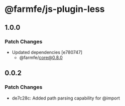 # @farmfe/js-plugin-less

## 1.0.0

### Patch Changes

- Updated dependencies [e780747]
  - @farmfe/core@0.8.0

## 0.0.2

### Patch Changes

- de7c28c: Added path parsing capability for @import
